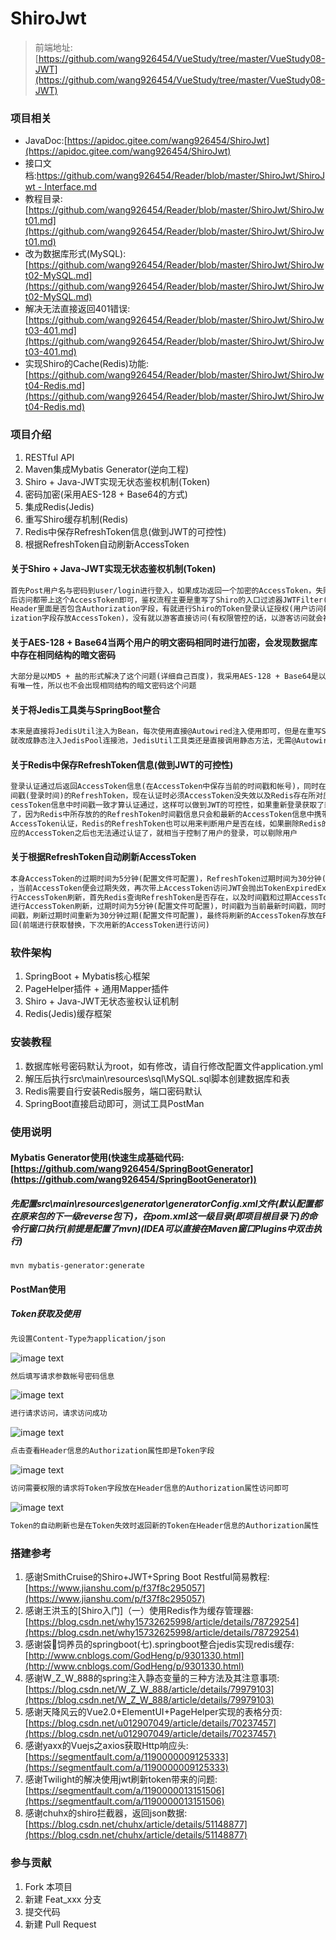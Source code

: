 # ShiroJwt

> 前端地址:[https://github.com/wang926454/VueStudy/tree/master/VueStudy08-JWT](https://github.com/wang926454/VueStudy/tree/master/VueStudy08-JWT)

### 项目相关

* JavaDoc:[https://apidoc.gitee.com/wang926454/ShiroJwt](https://apidoc.gitee.com/wang926454/ShiroJwt)
* 接口文档:[https://github.com/wang926454/Reader/blob/master/ShiroJwt/ShiroJwt - Interface.md](https://github.com/wang926454/Reader/blob/master/ShiroJwt/ShiroJwt%20-%20Interface.md)
* 教程目录:[https://github.com/wang926454/Reader/blob/master/ShiroJwt/ShiroJwt01.md](https://github.com/wang926454/Reader/blob/master/ShiroJwt/ShiroJwt01.md)
* 改为数据库形式(MySQL):[https://github.com/wang926454/Reader/blob/master/ShiroJwt/ShiroJwt02-MySQL.md](https://github.com/wang926454/Reader/blob/master/ShiroJwt/ShiroJwt02-MySQL.md)
* 解决无法直接返回401错误:[https://github.com/wang926454/Reader/blob/master/ShiroJwt/ShiroJwt03-401.md](https://github.com/wang926454/Reader/blob/master/ShiroJwt/ShiroJwt03-401.md)
* 实现Shiro的Cache(Redis)功能:[https://github.com/wang926454/Reader/blob/master/ShiroJwt/ShiroJwt04-Redis.md](https://github.com/wang926454/Reader/blob/master/ShiroJwt/ShiroJwt04-Redis.md)

### 项目介绍

1. RESTful API 
2. Maven集成Mybatis Generator(逆向工程)
3. Shiro + Java-JWT实现无状态鉴权机制(Token)
4. 密码加密(采用AES-128 + Base64的方式)
5. 集成Redis(Jedis)
6. 重写Shiro缓存机制(Redis)
7. Redis中保存RefreshToken信息(做到JWT的可控性)
8. 根据RefreshToken自动刷新AccessToken

#### 关于Shiro + Java-JWT实现无状态鉴权机制(Token)
```txt
首先Post用户名与密码到user/login进行登入，如果成功返回一个加密的AccessToken，失败的话直接返回401错误(帐号或密码不正确)，以
后访问都带上这个AccessToken即可，鉴权流程主要是重写了Shiro的入口过滤器JWTFilter(BasicHttpAuthenticationFilter)，判断请求
Header里面是否包含Authorization字段，有就进行Shiro的Token登录认证授权(用户访问每一个需要权限的请求必须在Header中添加Author
ization字段存放AccessToken)，没有就以游客直接访问(有权限管控的话，以游客访问就会被拦截)
```

#### 关于AES-128 + Base64当两个用户的明文密码相同时进行加密，会发现数据库中存在相同结构的暗文密码
```txt
大部分是以MD5 + 盐的形式解决了这个问题(详细自己百度)，我采用AES-128 + Base64是以帐号+密码的形式进行加密密码，因为帐号具
有唯一性，所以也不会出现相同结构的暗文密码这个问题
```

#### 关于将Jedis工具类与SpringBoot整合
```txt
本来是直接将JedisUtil注入为Bean，每次使用直接@Autowired注入使用即可，但是在重写Shiro的CustomCache无法注入JedisUtil，所以
就改成静态注入JedisPool连接池，JedisUtil工具类还是直接调用静态方法，无需@Autowired注入
```

#### 关于Redis中保存RefreshToken信息(做到JWT的可控性)
```txt
登录认证通过后返回AccessToken信息(在AccessToken中保存当前的时间戳和帐号)，同时在Redis中设置一条以帐号为Key，Value为当前时
间戳(登录时间)的RefreshToken，现在认证时必须AccessToken没失效以及Redis存在所对应的RefreshToken，且RefreshToken时间戳和Ac
cessToken信息中时间戳一致才算认证通过，这样可以做到JWT的可控性，如果重新登录获取了新的AccessToken，旧的AccessToken就认证不
了，因为Redis中所存放的的RefreshToken时间戳信息只会和最新的AccessToken信息中携带的时间戳一致，这样每个用户就只能使用最新的
AccessToken认证，Redis的RefreshToken也可以用来判断用户是否在线，如果删除Redis的某个RefreshToken，那这个RefreshToken所对
应的AccessToken之后也无法通过认证了，就相当于控制了用户的登录，可以剔除用户
```

#### 关于根据RefreshToken自动刷新AccessToken
```txt
本身AccessToken的过期时间为5分钟(配置文件可配置)，RefreshToken过期时间为30分钟(配置文件可配置)，当登录后时间过了5分钟之后
，当前AccessToken便会过期失效，再次带上AccessToken访问JWT会抛出TokenExpiredException异常说明Token过期，开始判断是否要进
行AccessToken刷新，首先Redis查询RefreshToken是否存在，以及时间戳和过期AccessToken所携带的时间戳是否一致，如果存在且一致就
进行AccessToken刷新，过期时间为5分钟(配置文件可配置)，时间戳为当前最新时间戳，同时也设置RefreshToken中的时间戳为当前最新时
间戳，刷新过期时间重新为30分钟过期(配置文件可配置)，最终将刷新的AccessToken存放在Response的Header中的Authorization字段返
回(前端进行获取替换，下次用新的AccessToken进行访问)
```

### 软件架构

1. SpringBoot + Mybatis核心框架
2. PageHelper插件 + 通用Mapper插件
3. Shiro + Java-JWT无状态鉴权认证机制
4. Redis(Jedis)缓存框架

### 安装教程

1. 数据库帐号密码默认为root，如有修改，请自行修改配置文件application.yml
2. 解压后执行src\main\resources\sql\MySQL.sql脚本创建数据库和表
3. Redis需要自行安装Redis服务，端口密码默认
4. SpringBoot直接启动即可，测试工具PostMan

### 使用说明

#### Mybatis Generator使用(快速生成基础代码:[https://github.com/wang926454/SpringBootGenerator](https://github.com/wang926454/SpringBootGenerator))

##### 先配置src\main\resources\generator\generatorConfig.xml文件(默认配置都在原来包的下一级reverse包下)，在pom.xml这一级目录(即项目根目录下)的命令行窗口执行(前提是配置了mvn)(IDEA可以直接在Maven窗口Plugins中双击执行)
```
mvn mybatis-generator:generate
```

#### PostMan使用

##### Token获取及使用
```txt
先设置Content-Type为application/json
```
![image text](https://res.wang64.cn/ShiroJwt/image/20181006001.PNG)
```txt
然后填写请求参数帐号密码信息
```
![image text](https://res.wang64.cn/ShiroJwt/image/20181006002.PNG)
```txt
进行请求访问，请求访问成功
```
![image text](https://res.wang64.cn/ShiroJwt/image/20181006003.PNG)
```txt
点击查看Header信息的Authorization属性即是Token字段
```
![image text](https://res.wang64.cn/ShiroJwt/image/20181006004.PNG)
```txt
访问需要权限的请求将Token字段放在Header信息的Authorization属性访问即可
```
![image text](https://res.wang64.cn/ShiroJwt/image/20181006005.PNG)
```txt
Token的自动刷新也是在Token失效时返回新的Token在Header信息的Authorization属性
```

### 搭建参考

1. 感谢SmithCruise的Shiro+JWT+Spring Boot Restful简易教程:[https://www.jianshu.com/p/f37f8c295057](https://www.jianshu.com/p/f37f8c295057)
2. 感谢王洪玉的[Shiro入门]（一）使用Redis作为缓存管理器:[https://blog.csdn.net/why15732625998/article/details/78729254](https://blog.csdn.net/why15732625998/article/details/78729254)
3. 感谢袋🐴饲养员的springboot(七).springboot整合jedis实现redis缓存:[http://www.cnblogs.com/GodHeng/p/9301330.html](http://www.cnblogs.com/GodHeng/p/9301330.html)
4. 感谢W_Z_W_888的spring注入静态变量的三种方法及其注意事项:[https://blog.csdn.net/W_Z_W_888/article/details/79979103](https://blog.csdn.net/W_Z_W_888/article/details/79979103)
5. 感谢天降风云的Vue2.0+ElementUI+PageHelper实现的表格分页:[https://blog.csdn.net/u012907049/article/details/70237457](https://blog.csdn.net/u012907049/article/details/70237457)
6. 感谢yaxx的Vuejs之axios获取Http响应头:[https://segmentfault.com/a/1190000009125333](https://segmentfault.com/a/1190000009125333)
7. 感谢Twilight的解决使用jwt刷新token带来的问题:[https://segmentfault.com/a/1190000013151506](https://segmentfault.com/a/1190000013151506)
8. 感谢chuhx的shiro拦截器，返回json数据:[https://blog.csdn.net/chuhx/article/details/51148877](https://blog.csdn.net/chuhx/article/details/51148877)

### 参与贡献

1. Fork 本项目
2. 新建 Feat_xxx 分支
3. 提交代码
4. 新建 Pull Request
